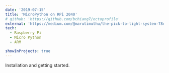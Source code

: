 ```yaml
---
date: '2019-07-15'
title: 'MicroPython on RPi 2040'
# github: 'https://github.com/bchiang7/octoprofile'
external: 'https://medium.com/@marutimuthu/the-pick-to-light-system-78d5c35c8057'
tech:
  - Raspberry Pi
  - Micro Python
  - ARM

showInProjects: true
---
```

Installation and getting started.